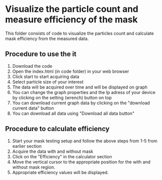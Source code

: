 # Visualize the particle count and measure efficiency of the mask

This folder consists of code to visualize the particles count and calculate mask efficiency from the measured data.


## Procedure to use the it

1. Download the code
2. Open the index.html (in code folder) in your web browser
3. Click start to start acquiring data
4. Select particle size of your interest
5. The data will be acquired over time and will be displayed on graph
6. You can change the graph properties and the Ip adress of your device by clicking on the setting (wrench) button on top
7. You can download current graph data by clicking on the "download current data" button
8. You can download all data using "Download all data button"


## Procedure to calculate efficiency

1. Start your mask testing setup and follow the above steps from 1-5 from earlier section
2. Acquire the data with and without mask
3. Click on the "Efficiency" in the calculator section
4. Move the vertical cursor to the appropriate position for the with and without mask region.
4. Appropriate efficiency values will be displayed.

